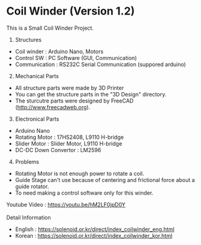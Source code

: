 # Coil Winder (Version 1.2)

This is a Small Coil Winder Project.

1. Structures
 - Coil winder : Arduino Nano, Motors
 - Control SW : PC Software (GUI, Communication)
 - Communication : RS232C Serial Communication (suppored arduino)

2. Mechanical Parts
 - All structure parts were made by 3D Printer
 - You can get the structure parts in the "3D Design" directory.
 - The sturcutre parts were designed by FreeCAD (http://www.freecadweb.org).

3. Electronical Parts
 - Arduino Nano
 - Rotating Motor : 17HS2408, L9110 H-bridge
 - Slider Motor : Slider Motor, L9110 H-bridge
 - DC-DC Down Convertor : LM2596

4. Problems
 - Rotating Motor is not enough power to rotate a coil.
 - Guide Stage can't use because of centering and frictional force about a guide rotator.
 - To need making a control software only for this winder. 
 
Youtube Video : https://youtu.be/hM2LF0jpD0Y
<br><br>
Detail Information
  - English : https://solenoid.or.kr/direct/index_coilwinder_eng.html
  - Korean  : https://solenoid.or.kr/direct/index_coilwinder_kor.html
<br><br>
<img src="https://www.solenoid.or.kr/openactuator/OpenCoilWinder/CoilWinder_V1.2.jpg" border="0" alt="">
